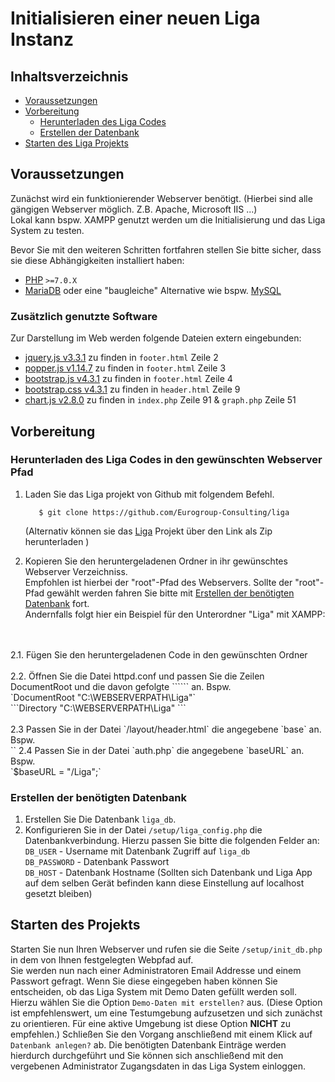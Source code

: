 # Initialisieren einer neuen Liga Instanz
## Inhaltsverzeichnis
- [Voraussetzungen](#voraussetzungen)
- [Vorbereitung](#vorbereitung)
  - [Herunterladen des Liga Codes](#codeladen)
  - [Erstellen der Datenbank](#initDB)
- [Starten des Liga Projekts](#ligaStart)  

<a name="voraussetzungen"></a>
## Voraussetzungen

Zunächst wird ein funktionierender Webserver benötigt. (Hierbei sind alle gängigen Webserver möglich. Z.B. Apache, Microsoft IIS ...)</br>
Lokal kann bspw. XAMPP genutzt werden um die Initialisierung und das Liga System zu testen.

Bevor Sie mit den weiteren Schritten fortfahren stellen Sie bitte sicher, dass sie diese Abhängigkeiten installiert haben:
- [PHP](https://www.php.net/) `>=7.0.X`
- [MariaDB](https://mariadb.org/) oder eine "baugleiche" Alternative wie bspw. [MySQL](https://www.mysql.com/)

### Zusätzlich genutzte Software
Zur Darstellung im Web werden folgende Dateien extern eingebunden:

- [jquery.js v3.3.1](https://code.jquery.com/jquery-3.3.1.slim.min.js) zu finden in `footer.html` Zeile 2
- [popper.js v1.14.7](https://cdnjs.cloudflare.com/ajax/libs/popper.js/1.14.7/umd/popper.min.js) zu finden in `footer.html` Zeile 3
- [bootstrap.js v4.3.1](https://stackpath.bootstrapcdn.com/bootstrap/4.3.1/js/bootstrap.min.js) zu finden in `footer.html` Zeile 4
- [bootstrap.css v4.3.1](https://stackpath.bootstrapcdn.com/bootstrap/4.3.1/css/bootstrap.min.css) zu finden in `header.html` Zeile 9
- [chart.js v2.8.0](https://cdn.jsdelivr.net/npm/chart.js@2.8.0/dist/Chart.min.js) zu finden in `index.php` Zeile 91 & `graph.php` Zeile 51
<a name="vorbereitung"></a>
## Vorbereitung

<a name="codeladen"></a>
### Herunterladen des Liga Codes in den gewünschten Webserver Pfad

1. Laden Sie das Liga projekt von Github mit folgendem Befehl.

          $ git clone https://github.com/Eurogroup-Consulting/liga
    (Alternativ können sie das [Liga](https://github.com/Eurogroup-Consulting/liga) Projekt über den Link als Zip herunterladen )

2. Kopieren Sie den heruntergeladenen Ordner in ihr gewünschtes Webserver Verzeichniss.</br>
Empfohlen ist hierbei der "root"-Pfad des Webservers. Sollte der "root"-Pfad gewählt werden fahren Sie bitte mit [Erstellen der benötigten Datenbank](#initDB) fort.<br>
Andernfalls folgt hier ein Beispiel für den Unterordner "Liga" mit XAMPP:
<br>
<br>
  2.1.  Fügen Sie den heruntergeladenen Code in den gewünschten Ordner  <br><br>
  2.2.  Öffnen Sie die Datei httpd.conf und passen Sie die Zeilen DocumentRoot und die davon     gefolgte ```<Directory>``` an. Bspw.</br>
  `DocumentRoot "C:\WEBSERVERPATH\Liga"`</br>
  ```Directory "C:\WEBSERVERPATH\Liga"  ```
<br><br>
  2.3  Passen Sie in der Datei `/layout/header.html` die angegebene `base` an. Bspw. </br> 
  `<base href="/Liga/" >`
  2.4  Passen Sie in der Datei `auth.php` die angegebene `baseURL` an. Bspw. </br> 
  `$baseURL = "/Liga";`

<a name="initDB"></a>
###  Erstellen der benötigten Datenbank 

1. Erstellen Sie Die Datenbank `liga_db`. 
2. Konfigurieren Sie in der Datei `/setup/liga_config.php` die Datenbankverbindung.
Hierzu passen Sie bitte die folgenden Felder an:</br>
`DB_USER` - Username mit Datenbank Zugriff auf `liga_db` </br>
`DB_PASSWORD` - Datenbank Passwort</br>
`DB_HOST` - Datenbank Hostname (Sollten sich Datenbank und Liga App auf dem selben Gerät befinden kann diese Einstellung auf localhost gesetzt bleiben)</br>
<a name="ligaStart"></a>
## Starten des Projekts

Starten Sie nun Ihren Webserver und rufen sie die Seite `/setup/init_db.php` in dem von Ihnen festgelegten Webpfad auf.</br>
Sie werden nun nach einer Administratoren Email Addresse und einem Passwort gefragt. 
Wenn Sie diese eingegeben haben können Sie entscheiden, ob das Liga System mit Demo Daten gefüllt werden soll. Hierzu wählen Sie die Option `Demo-Daten mit erstellen?` aus. (Diese Option ist empfehlenswert, um eine Testumgebung aufzusetzen und sich zunächst zu orientieren. Für eine aktive Umgebung ist diese Option <b>NICHT</b> zu empfehlen.)
Schließen Sie den Vorgang anschließend mit einem Klick auf `Datenbank anlegen?` ab. Die benötigten Datenbank Einträge werden hierdurch durchgeführt und Sie können sich anschließend mit den vergebenen Administrator Zugangsdaten in das Liga System einloggen.